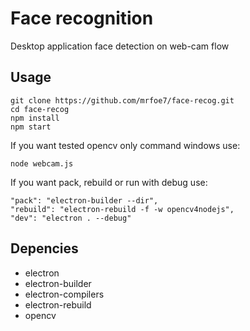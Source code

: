 Face recognition
================
Desktop application face detection on web-cam flow



## Usage

```
git clone https://github.com/mrfoe7/face-recog.git
cd face-recog
npm install
npm start

```

If you want tested opencv only command windows use:
```
node webcam.js
```

If you want pack, rebuild or run with debug use:
```
"pack": "electron-builder --dir",
"rebuild": "electron-rebuild -f -w opencv4nodejs",
"dev": "electron . --debug"
```

## Depencies

* electron
* electron-builder
* electron-compilers
* electron-rebuild
* opencv

